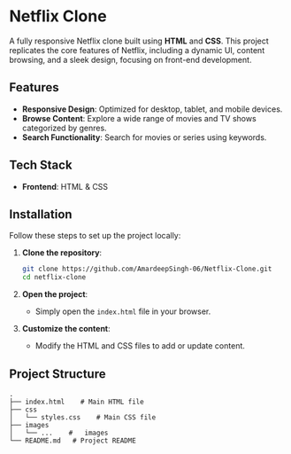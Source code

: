 # Netflix Clone

A fully responsive Netflix clone built using **HTML** and **CSS**. This project replicates the core features of Netflix, including a dynamic UI, content browsing, and a sleek design, focusing on front-end development.

## Features

- **Responsive Design**: Optimized for desktop, tablet, and mobile devices.
- **Browse Content**: Explore a wide range of movies and TV shows categorized by genres.
- **Search Functionality**: Search for movies or series using keywords.

## Tech Stack

- **Frontend**: HTML & CSS

## Installation

Follow these steps to set up the project locally:

1. **Clone the repository**:
   ```bash
   git clone https://github.com/AmardeepSingh-06/Netflix-Clone.git
   cd netflix-clone
   ```

2. **Open the project**:
   - Simply open the `index.html` file in your browser.

3. **Customize the content**:
   - Modify the HTML and CSS files to add or update content.

## Project Structure

```plaintext
.
├── index.html    # Main HTML file
├── css
│   └── styles.css    # Main CSS file
├── images
│   └── ...    #   images
└── README.md   # Project README
```
